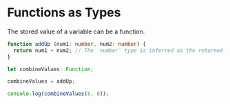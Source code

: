 # Functions as Types

The stored value of a variable can be a function.

```ts
function addUp (num1: number, num2: number) {
  return num1 + num2; // The `number` type is inferred as the returned type.
}

let combineValues: Function;

combineValues = addUp;

console.log(combineValues(8, 8));
```
